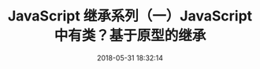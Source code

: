 ---
title: JavaScript 继承系列（一）JavaScript中有类？基于原型的继承
date: 2018-05-31 18:32:14
tags: [JavaScript]
categories: [JavaScript]
description: JavaScript 继承系列（一）JavaScript中有类？基于原型的继承
---